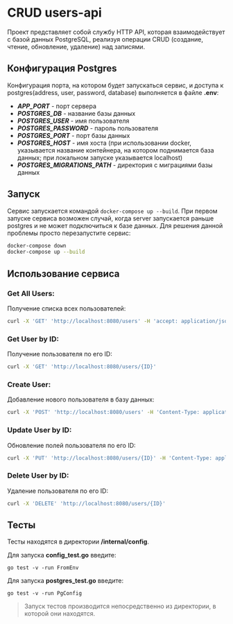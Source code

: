 # CRUD users-api

Проект представляет собой службу HTTP API, которая взаимодействует с базой данных PostgreSQL, реализуя операции CRUD (создание, чтение, обновление, удаление) над записями.

## Конфигурация Postgres

Конфигурация порта, на котором будет запускаться сервис, и доступа к postgres(address, user, password, database) выполняется в файле **.env**:

- ***APP_PORT*** - порт сервера
- ***POSTGRES_DB*** - название базы данных
- ***POSTGRES_USER*** - имя пользователя
- ***POSTGRES_PASSWORD*** - пароль пользователя
- ***POSTGRES_PORT*** - порт базы данных
- ***POSTGRES_HOST*** - имя хоста (при использовании docker, указывается название контейнера, на котором поднимается база данных; при локальном запуске указывается localhost)
- ***POSTGRES_MIGRATIONS_PATH*** - директория с миграциями базы данных

## Запуск

Сервис запускается командой `docker-compose up --build`.
При первом запуске сервиса возможен случай, когда server запускается раньше postgres и не может подключиться к базе данных. Для решения данной проблемы просто перезапустите сервис:
```bash
docker-compose down
docker-compose up --build
```

## Использование сервиса

### Get All Users:

Получение списка всех пользователей:
```bash
curl -X 'GET' 'http://localhost:8080/users' -H 'accept: application/json'
```

### Get User by ID:

Получение пользователя по его ID:
```bash
curl -X 'GET' 'http://localhost:8080/users/{ID}'
```

### Create User:

Добавление нового пользователя в базу данных:
```bash
curl -X 'POST' 'http://localhost:8080/users' -H 'Content-Type: application/json' -d '{"age": 0, "name": "string", "occupation": "string", "salary": 0}'
```

### Update User by ID:

Обновление полей пользователя по его ID:
```bash
curl -X 'PUT' 'http://localhost:8080/users/{ID}' -H 'Content-Type: application/json' -d '{"age": 0, "name": "string", "occupation": "string", "salary": 0}'
```

### Delete User by ID:

Удаление пользователя по его ID:
```bash
curl -X 'DELETE' 'http://localhost:8080/users/{ID}'
```

## Тесты

Тесты находятся в директории **/internal/config**.

Для запуска **config_test.go** введите:

    go test -v -run FromEnv

Для запуска **postgres_test.go** введите:

    go test -v -run PgConfig

> Запуск тестов производится непосредственно из директории, в которой они находятся.
